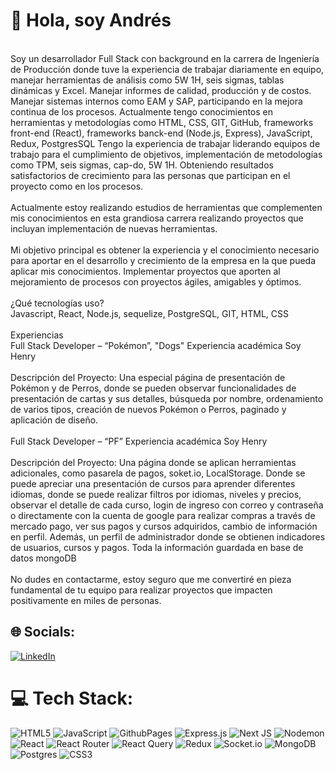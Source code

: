 # 💫 Hola, soy Andrés
<br>Soy un desarrollador Full Stack con background en la carrera de Ingeniería de Producción donde tuve la experiencia de trabajar diariamente en equipo, manejar herramientas de análisis como 5W 1H, seis sigmas, tablas dinámicas y Excel. Manejar informes de calidad, producción y de costos. Manejar sistemas internos como EAM y SAP, participando en la mejora continua de los procesos. Actualmente tengo conocimientos en herramientas y metodologías como HTML, CSS, GIT, GitHub, frameworks front-end (React), frameworks banck-end (Node.js, Express), JavaScript, Redux, PostgresSQL Tengo la experiencia de trabajar liderando equipos de trabajo para el cumplimiento de objetivos, implementación de metodologías como TPM, seis sigmas, cap-do, 5W 1H. Obteniendo resultados satisfactorios de crecimiento para las personas que participan en el proyecto como en los procesos.<br><br>Actualmente estoy realizando estudios de herramientas que complementen mis conocimientos en esta grandiosa carrera realizando proyectos que incluyan implementación de nuevas herramientas.<br><br>Mi objetivo principal es obtener la experiencia y el conocimiento necesario para aportar en el desarrollo y crecimiento de la empresa en la que pueda aplicar mis conocimientos. Implementar proyectos que aporten al mejoramiento de procesos con proyectos ágiles, amigables y óptimos.<br><br>¿Qué tecnologías uso?<br>Javascript, React, Node.js, sequelize, PostgreSQL, GIT, HTML, CSS<br><br>Experiencias<br>Full Stack Developer – “Pokémon”, "Dogs" Experiencia académica Soy Henry<br><br>Descripción del Proyecto: Una especial página de presentación de Pokémon y de Perros, donde se pueden observar funcionalidades de presentación de cartas y sus detalles, búsqueda por nombre, ordenamiento de varios tipos, creación de nuevos Pokémon o Perros, paginado y aplicación de diseño.<br><br>Full Stack Developer – “PF” Experiencia académica Soy Henry<br><br>Descripción del Proyecto: Una página donde se aplican herramientas adicionales, como pasarela de pagos, soket.io, LocalStorage. Donde se puede apreciar una presentación de cursos para aprender diferentes idiomas, donde se puede realizar filtros por idiomas, niveles y precios, observar el detalle de cada curso, login de ingreso con correo y contraseña o directamente con la cuenta de google para realizar compras a través de mercado pago, ver sus pagos y cursos adquiridos, cambio de información en perfil. Además, un perfil de administrador donde se obtienen indicadores de usuarios, cursos y pagos. Toda la información guardada en base de datos mongoDB<br><br>No dudes en contactarme, estoy seguro que me convertiré en pieza fundamental de tu equipo para realizar proyectos que impacten positivamente en miles de personas.<br>


## 🌐 Socials:
[![LinkedIn](https://img.shields.io/badge/LinkedIn-%230077B5.svg?logo=linkedin&logoColor=white)](https://linkedin.com/in/linkedin.com/in/simon-arboleda-5a91612b5) 

# 💻 Tech Stack:
![HTML5](https://img.shields.io/badge/html5-%23E34F26.svg?style=for-the-badge&logo=html5&logoColor=white) ![JavaScript](https://img.shields.io/badge/javascript-%23323330.svg?style=for-the-badge&logo=javascript&logoColor=%23F7DF1E) ![GithubPages](https://img.shields.io/badge/github%20pages-121013?style=for-the-badge&logo=github&logoColor=white) ![Express.js](https://img.shields.io/badge/express.js-%23404d59.svg?style=for-the-badge&logo=express&logoColor=%2361DAFB) ![Next JS](https://img.shields.io/badge/Next-black?style=for-the-badge&logo=next.js&logoColor=white) ![Nodemon](https://img.shields.io/badge/NODEMON-%23323330.svg?style=for-the-badge&logo=nodemon&logoColor=%BBDEAD) ![React](https://img.shields.io/badge/react-%2320232a.svg?style=for-the-badge&logo=react&logoColor=%2361DAFB) ![React Router](https://img.shields.io/badge/React_Router-CA4245?style=for-the-badge&logo=react-router&logoColor=white) ![React Query](https://img.shields.io/badge/-React%20Query-FF4154?style=for-the-badge&logo=react%20query&logoColor=white) ![Redux](https://img.shields.io/badge/redux-%23593d88.svg?style=for-the-badge&logo=redux&logoColor=white) ![Socket.io](https://img.shields.io/badge/Socket.io-black?style=for-the-badge&logo=socket.io&badgeColor=010101) ![MongoDB](https://img.shields.io/badge/MongoDB-%234ea94b.svg?style=for-the-badge&logo=mongodb&logoColor=white) ![Postgres](https://img.shields.io/badge/postgres-%23316192.svg?style=for-the-badge&logo=postgresql&logoColor=white) ![CSS3](https://img.shields.io/badge/css3-%231572B6.svg?style=for-the-badge&logo=css3&logoColor=white)

